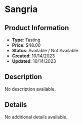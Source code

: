 # Sangria

## Product Information
- **Type**: Tasting
- **Price**: $48.00
- **Status**: Available / Not Available
- **Created**: 10/14/2023
- **Updated**: 10/14/2023

## Description
No description available.



## Details
No additional details available.
